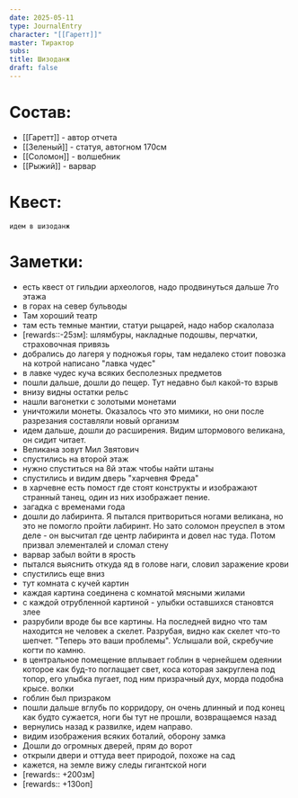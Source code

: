 ```yaml
---
date: 2025-05-11
type: JournalEntry
character: "[[Гаретт]]"
master: Тирактор
subs: 
title: Шизоданж
draft: false
---
```

# Состав:
- [[Гаретт]] - автор отчета
- [[Зеленый]] - статуя, автогном 170см
- [[Соломон]] - волшебник
- [[Рыжий]] - варвар
# Квест:
```
идем в шизоданж
```
# Заметки:
- есть квест от гильдии археологов, надо продвинуться дальше 7го этажа
- в горах на север бульводы
- Там хороший театр
- там есть темные мантии, статуи рыцарей, надо набор скалолаза
- [rewards::-25зм]: шлямбуры, накладные подошвы, перчатки, страховочная привязь
- добрались до лагеря у подножья горы, там недалеко стоит повозка на котрой написано "лавка чудес"
- в лавке чудес куча всяких бесполезных предметов
- пошли дальше, дошли до пещер. Тут недавно был какой-то взрыв
- внизу видны остатки рельс
- нашли вагонетки с золотыми монетами
- уничтожили монеты. Оказалось что это мимики, но они после разрезания составляли новый организм
- идем дальше, дошли до расширения. Видим штормового великана, он сидит читает.
- Великана зовут Мил Звятович
- спустились на второй этаж
- нужно спуститься на 8й этаж чтобы найти штаны
- спустились и видим дверь "харчевня Фреда"
- в харчевне есть помост где стоят конструкты и изображают странный танец, один из них изображает пение.
- загадка с временами года
- дошли до лабиринта. Я пытался притвориться ногами великана, но это не помогло пройти лабиринт. Но зато соломон преуспел в этом деле - он высчитал где центр лабиринта и довел нас туда. Потом призвал элементалей и сломал стену
- варвар забыл войти в ярость
- пытался выяснить откуда яд в голове наги, словил заражение крови
- спустились еще вниз
- тут комната с кучей картин
- каждая картина соединена с комнатой мясными жилами
- с каждой отрубленной картиной - улыбки оставшихся становтся злее
- разрубили вроде бы все картины. На последней видно что там находится не человек а скелет. Разрубая, видно как скелет что-то шепчет. "Теперь это ваши проблемы". Услышали вой, скребучие когти по камню.
- в центральное помещение вплывает гоблин в чернейшем одеянии которое как буд-то поглащает свет, коса которая закруглена под топор, его улыбка пугает, под ним призрачный дух, морда подобна крысе. волки
- гоблин был призраком
- пошли дальше вглубь по корридору, он очень длинный и под конец как будто сужается, ноги бы тут не прошли, возвращаемся назад
- вернулись назад к развилке, идем направо.
- видим изображения всяких боталий, оборону замка
- Дошли до огромных дверей, прям до ворот
- открыли двери и оттуда веет природой, похоже на сад
- кажется, на земле вижу следы гигантской ноги
- [rewards:: +200зм] 
- [rewards:: +130оп]